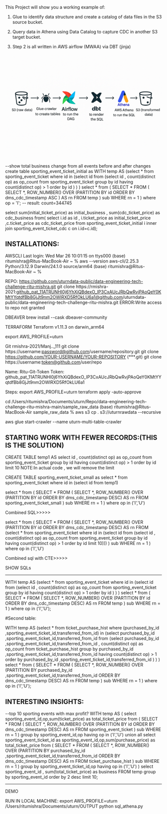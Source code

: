
This Project will show you a working example of:

1. Glue to identify data structure and create a catalog of data files in the S3 source bucket.

2. Query data in Athena using Data Catalog to capture CDC in another S3 target bucket.

3. Step 2 is all written in AWS airflow (MWAA) via DBT (jinja)

![Computer](flow_diagram_better.png)








































--show total business change from all events before and after changes 
create table sporting_event_ticket_initial as 
WITH temp AS (select * from sporting_event_ticket where id in (select id from 
    (select id , count(distinct op) as op_count from sporting_event_ticket group by id having count(distinct op) > 1 order by id )
    )
    ) 
select * from (
SELECT *
FROM (
    SELECT *,
           ROW_NUMBER() OVER (PARTITION BY id ORDER BY dms_cdc_timestamp ASC ) AS rn
    FROM temp
) sub
WHERE rn = 1 
) where op = 'I'; -- result: count=344745

select sum(initial_ticket_price) as initial_business , sum(cdc_ticket_price) as cdc_business
from(
select i.id as id , i.ticket_price as initial_ticket_price ,c.ticket_price as cdc_ticket_price
from sporting_event_ticket_initial i inner join sporting_event_ticket_cdc c
on i.id=c.id);












INSTALLATIONS:
--------------
AWSCLI
Last login: Wed Mar 26 10:01:15 on ttys000
(base) ritumishra@Ritus-MacBook-Air ~ % aws --version
aws-cli/2.25.3 Python/3.12.9 Darwin/24.1.0 source/arm64
(base) ritumishra@Ritus-MacBook-Air ~ % 


REPO:
https://github.com/uturndata-public/data-engineering-tech-challenge-ritu-mishra.git
git clone https://rmishra-2021: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@github.com/uturndata-public/data-engineering-tech-challenge-ritu-mishra.git
ERROR:Write access to repo not granted

DBEAVER
brew install --cask dbeaver-community

TERRAFORM
Terraform v1.11.3 on darwin_arm64

export AWS_PROFILE=uturn 


Git rmishra-2021/Manj.._111
git clone https://username:password@github.com/username/repository.git
git clone https://github.com/YOUR-USERNAME/YOUR-REPOSITORY (***.git)
git clone https://username:token@github.com/user/repo

Name:
Ritu-Git-Token
Token:
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





Steps:
export AWS_PROFILE=uturn 
terraform apply -auto-approve 

cd /Users/ritumishra/Documents/uturn/Repo/data-engineering-tech-challenge-ritu-mishra-main/sample_raw_data
(base) ritumishra@Ritus-MacBook-Air sample_raw_data % aws s3 cp . s3://uturnrawdata --recursive 

aws glue start-crawler --name uturn-multi-table-crawler




STARTING WORK WITH FEWER RECORDS:(THIS IS THE SOLUTION)
-------------------------------------------------------
CREATE TABLE temp1 AS 
select id , count(distinct op) as op_count from sporting_event_ticket group by id having count(distinct op) > 1 order by id limit 10
NOTE:In actual code , we will remove the limit

CREATE TABLE sporting_event_ticket_small as
select * from sporting_event_ticket where id in (select id from temp1)

select * from (
SELECT *
FROM (
    SELECT *,
           ROW_NUMBER() OVER (PARTITION BY id ORDER BY dms_cdc_timestamp DESC) AS rn
    FROM sporting_event_ticket_small
) sub
WHERE rn = 1 
) where op in ('I','U')

Combined SQL>>>>>

select * from (
SELECT *
FROM (
    SELECT *,
           ROW_NUMBER() OVER (PARTITION BY id ORDER BY dms_cdc_timestamp DESC) AS rn
    FROM (select * from sporting_event_ticket where id in (select id from 
    (select id , count(distinct op) as op_count from sporting_event_ticket group by id having count(distinct op) > 1 order by id limit 10)))
) sub
WHERE rn = 1 
) where op in ('I','U')

Combined sql with CTE>>>>>

SHOW SQLs
*************************************************************************************************

WITH temp AS (select * from sporting_event_ticket where id in (select id from 
    (select id , count(distinct op) as op_count from sporting_event_ticket group by id having count(distinct op) > 1 order by id )
    )
    ) 
select * from (
SELECT *
FROM (
    SELECT *,
           ROW_NUMBER() OVER (PARTITION BY id ORDER BY dms_cdc_timestamp DESC) AS rn
    FROM temp
) sub
WHERE rn = 1 
) where op in ('I','U');

#Second table:

WITH temp AS (select * from ticket_purchase_hist where (purchased_by_id ,sporting_event_ticket_id,transferred_from_id) in (select purchased_by_id ,sporting_event_ticket_id,transferred_from_id from 
    (select purchased_by_id ,sporting_event_ticket_id,transferred_from_id , count(distinct op) as op_count from ticket_purchase_hist group by purchased_by_id ,sporting_event_ticket_id,transferred_from_id having count(distinct op) > 1 order by purchased_by_id ,sporting_event_ticket_id,transferred_from_id )
    )
    ) 
select * from (
SELECT *
FROM (
    SELECT *,
           ROW_NUMBER() OVER (PARTITION BY purchased_by_id ,sporting_event_ticket_id,transferred_from_id ORDER BY dms_cdc_timestamp DESC) AS rn
    FROM temp
) sub
WHERE rn = 1 
) where op in ('I','U');

INTERESTING INSIGHTS:
---------------------------
--top 10 sporting events with max profit?
WITH temp AS (
select sporting_event_id,op,sum(ticket_price) as total_ticket_price from (
SELECT *
FROM (
    SELECT *,
           ROW_NUMBER() OVER (PARTITION BY id ORDER BY dms_cdc_timestamp DESC) AS rn
    FROM sporting_event_ticket
) sub
WHERE rn = 1 
) group by sporting_event_id,op having op in ('I','U')
union all
select sporting_event_ticket_id as sporting_event_id,op,sum(purchase_price) as total_ticket_price from  (
SELECT *
FROM (
    SELECT *,
           ROW_NUMBER() OVER (PARTITION BY purchased_by_id ,sporting_event_ticket_id,transferred_from_id ORDER BY dms_cdc_timestamp DESC) AS rn
    FROM ticket_purchase_hist
) sub
WHERE rn = 1 
) group by sporting_event_ticket_id,op having op in ('I','U')
)
select sporting_event_id , sum(total_ticket_price) as business FROM temp group by sporting_event_id order by 2 desc limit 10;



--------------------------------------------------------------------------------
DEMO

RUN IN LOCAL MACHINE:
export AWS_PROFILE=uturn 
/Users/ritumishra/Documents/uturn/OUTPUT
python sql_athena.py

